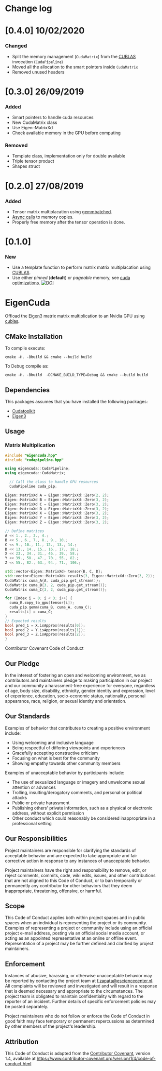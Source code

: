 # Change log

# [0.4.0] 10/02/2020
### Changed
  - Split the memory management (`CudaMatrix`) from the [CUBLAS](https://docs.nvidia.com/cuda/cublas/index.html) invocation (`CudaPipeline`)
  - Moved all the allocation to the smart pointers inside `CudaMatrix`
 - Removed unused headers

# [0.3.0] 26/09/2019
### Added
 - Smart pointers to handle cuda resources
 - New CudaMatrix class
 - Use Eigen::MatrixXd
 - Check available memory in the GPU before computing

### Removed
 - Template class, implementation only for double available
 - Triple tensor product
 - Shapes struct


# [0.2.0] 27/08/2019
### Added
 - Tensor matrix multiplacation using [gemmbatched](https://docs.nvidia.com/cuda/CUBLAS/index.html#CUBLAS-lt-t-gt-gemmbatched).
 - [Async calls](https://docs.nvidia.com/cuda/cuda-runtime-api/group__CUDART__MEMORY.html#group__CUDART__MEMORY_1g85073372f776b4c4d5f89f7124b7bf79) to memory copies.
 - Properly free memory after the tensor operation is done.

# [0.1.0]

### New
 - Use a template function to perform matrix matrix multiplacation using [CUBLAS](https://docs.nvidia.com/cuda/CUBLAS/index.html).
 - Use either *pinned* (**default**) or *pageable* memory, see [cuda optimizations](https://devblogs.nvidia.com/how-optimize-data-transfers-cuda-cc/).
[![DOI](https://zenodo.org/badge/DOI/10.5281/zenodo.3660936.svg)](https://doi.org/10.5281/zenodo.3660936)

# EigenCuda

Offload the [Eigen3](http://eigen.tuxfamily.org/index.php?title=Main_Page) matrix matrix multiplication to an Nvidia GPU
using [cublas](https://docs.nvidia.com/cuda/cublas/index.html).

## CMake Installation

To compile execute:
```
cmake -H. -Bbuild && cmake --build build
```

To Debug compile as:
```
cmake -H. -Bbuild  -DCMAKE_BUILD_TYPE=Debug && cmake --build build
```

## Dependencies

This packages assumes that you have installed the following packages:
  
  * [Cudatoolkit](https://anaconda.org/anaconda/cudatoolkit)
  * [Eigen3](http://eigen.tuxfamily.org/index.php?title=Main_Page)

## Usage
### Matrix Multiplication
```cpp
#include "eigencuda.hpp"
#include "cudapipeline.hpp"

using eigencuda::CudaPipeline;
using eigencuda::CudaMatrix;

  // Call the class to handle GPU resources
  CudaPipeline cuda_pip;

Eigen::MatrixXd A = Eigen::MatrixXd::Zero(2, 2);
Eigen::MatrixXd B = Eigen::MatrixXd::Zero(3, 2);
Eigen::MatrixXd C = Eigen::MatrixXd::Zero(3, 2);
Eigen::MatrixXd D = Eigen::MatrixXd::Zero(3, 2);
Eigen::MatrixXd X = Eigen::MatrixXd::Zero(3, 2);
Eigen::MatrixXd Y = Eigen::MatrixXd::Zero(3, 2);
Eigen::MatrixXd Z = Eigen::MatrixXd::Zero(3, 2);

// Define matrices
A << 1., 2., 3., 4.;
B << 5., 6., 7., 8., 9., 10.;
C << 9., 10., 11., 12., 13., 14.;
D << 13., 14., 15., 16., 17., 18.;
X << 23., 34., 31., 46., 39., 58.;
Y << 39., 58., 47., 70., 55., 82.;
Z << 55., 82., 63., 94., 71., 106.;

std::vector<Eigen::MatrixXd> tensor{B, C, D};
std::vector<Eigen::MatrixXd> results(3, Eigen::MatrixXd::Zero(3, 2));
CudaMatrix cuma_A{A, cuda_pip.get_stream()};
CudaMatrix cuma_B{3, 2, cuda_pip.get_stream()};
CudaMatrix cuma_C{3, 2, cuda_pip.get_stream()};

for (Index i = 0; i < 3; i++) {
  cuma_B.copy_to_gpu(tensor[i]);
  cuda_pip.gemm(cuma_B, cuma_A, cuma_C);
  results[i] = cuma_C;
}
// Expected results
bool pred_1 = X.isApprox(results[0]);
bool pred_2 = Y.isApprox(results[1]);
bool pred_3 = Z.isApprox(results[2]);
}
```
 Contributor Covenant Code of Conduct

## Our Pledge

In the interest of fostering an open and welcoming environment, we as
contributors and maintainers pledge to making participation in our project and
our community a harassment-free experience for everyone, regardless of age, body
size, disability, ethnicity, gender identity and expression, level of experience,
education, socio-economic status, nationality, personal appearance, race,
religion, or sexual identity and orientation.

## Our Standards

Examples of behavior that contributes to creating a positive environment
include:

* Using welcoming and inclusive language
* Being respectful of differing viewpoints and experiences
* Gracefully accepting constructive criticism
* Focusing on what is best for the community
* Showing empathy towards other community members

Examples of unacceptable behavior by participants include:

* The use of sexualized language or imagery and unwelcome sexual attention or
  advances
* Trolling, insulting/derogatory comments, and personal or political attacks
* Public or private harassment
* Publishing others' private information, such as a physical or electronic
  address, without explicit permission
* Other conduct which could reasonably be considered inappropriate in a
  professional setting

## Our Responsibilities

Project maintainers are responsible for clarifying the standards of acceptable
behavior and are expected to take appropriate and fair corrective action in
response to any instances of unacceptable behavior.

Project maintainers have the right and responsibility to remove, edit, or
reject comments, commits, code, wiki edits, issues, and other contributions
that are not aligned to this Code of Conduct, or to ban temporarily or
permanently any contributor for other behaviors that they deem inappropriate,
threatening, offensive, or harmful.

## Scope

This Code of Conduct applies both within project spaces and in public spaces
when an individual is representing the project or its community. Examples of
representing a project or community include using an official project e-mail
address, posting via an official social media account, or acting as an appointed
representative at an online or offline event. Representation of a project may be
further defined and clarified by project maintainers.

## Enforcement

Instances of abusive, harassing, or otherwise unacceptable behavior may be
reported by contacting the project team at f.zapata@esciencecenter.nl. All
complaints will be reviewed and investigated and will result in a response that
is deemed necessary and appropriate to the circumstances. The project team is
obligated to maintain confidentiality with regard to the reporter of an incident.
Further details of specific enforcement policies may be posted separately.

Project maintainers who do not follow or enforce the Code of Conduct in good
faith may face temporary or permanent repercussions as determined by other
members of the project's leadership.

## Attribution

This Code of Conduct is adapted from the [Contributor Covenant][homepage], version 1.4,
available at https://www.contributor-covenant.org/version/1/4/code-of-conduct.html

[homepage]: https://www.contributor-covenant.org
